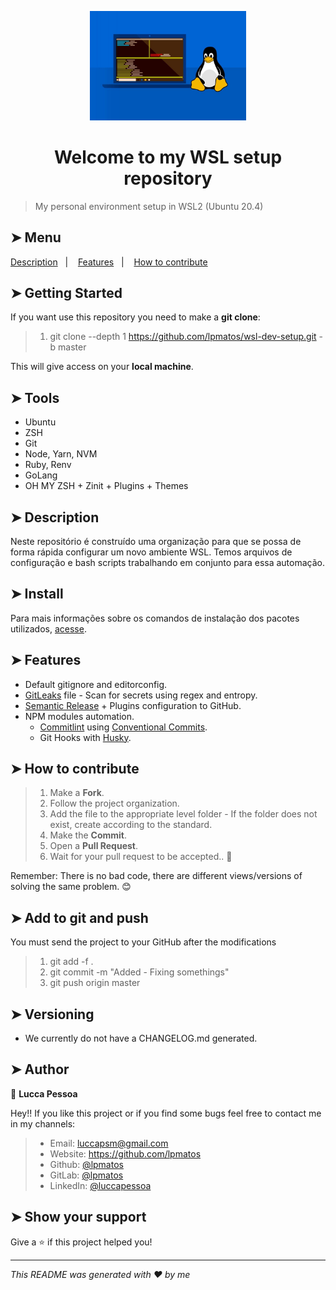 <p align="center">
  <img alt="gitlab" src="./assets/Linux-WIndows.jpg" width="250px" float="center"/>
</p>

<h1 align="center">Welcome to my WSL setup repository</h1>

>
> My personal environment setup in WSL2 (Ubuntu 20.4)
>

## ➤ Menu

<p align="left">
  <a href="#-description">Description</a>&nbsp;&nbsp;&nbsp;|&nbsp;&nbsp;&nbsp;
  <a href="#-features">Features</a>&nbsp;&nbsp;&nbsp;|&nbsp;&nbsp;&nbsp;
  <a href="#-how-to-contribute">How to contribute</a>
</p>

## ➤ Getting Started

If you want use this repository you need to make a **git clone**:


>
> 1. git clone --depth 1 https://github.com/lpmatos/wsl-dev-setup.git -b master
>


This will give access on your **local machine**.

## ➤ Tools

* Ubuntu
* ZSH
* Git
* Node, Yarn, NVM
* Ruby, Renv
* GoLang
* OH MY ZSH + Zinit + Plugins + Themes

## ➤ Description

Neste repositório é construído uma organização para que se possa de forma rápida configurar um novo ambiente WSL. Temos arquivos de configuração e bash scripts trabalhando em conjunto para essa automação.

## ➤ Install

Para mais informações sobre os comandos de instalação dos pacotes utilizados,  [acesse](./docs/packages.md).

## ➤ Features

* Default gitignore and editorconfig.
* [GitLeaks](https://github.com/zricethezav/gitleaks) file - Scan for secrets using regex and entropy.
* [Semantic Release](https://github.com/semantic-release/semantic-release) + Plugins configuration to GitHub.
* NPM modules automation.
  * [Commitlint](https://github.com/conventional-changelog/commitlint) using [Conventional Commits](https://www.conventionalcommits.org/en/v1.0.0/).
  * Git Hooks with [Husky](https://github.com/typicode/husky).

## ➤ How to contribute

>
> 1. Make a **Fork**.
> 2. Follow the project organization.
> 3. Add the file to the appropriate level folder - If the folder does not exist, create according to the standard.
> 4. Make the **Commit**.
> 5. Open a **Pull Request**.
> 6. Wait for your pull request to be accepted.. 🚀
>

Remember: There is no bad code, there are different views/versions of solving the same problem. 😊

## ➤ Add to git and push

You must send the project to your GitHub after the modifications

>
> 1. git add -f .
> 2. git commit -m "Added - Fixing somethings"
> 3. git push origin master
>

## ➤ Versioning

- We currently do not have a CHANGELOG.md generated.

## ➤ Author

👤 **Lucca Pessoa**

Hey!! If you like this project or if you find some bugs feel free to contact me in my channels:

>
> * Email: luccapsm@gmail.com
> * Website: https://github.com/lpmatos
> * Github: [@lpmatos](https://github.com/lpmatos)
> * GitLab: [@lpmatos](https://gitlab.com/lpmatos)
> * LinkedIn: [@luccapessoa](https://www.linkedin.com/in/luccapessoa/)
>

## ➤ Show your support

Give a ⭐️ if this project helped you!

---

_This README was generated with ❤️ by me_
